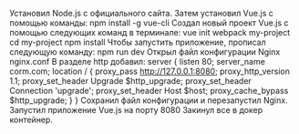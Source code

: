 Установил Node.js с официального сайта. 
Затем установил Vue.js с помощью команды: npm install -g vue-cli
Создал новый проект Vue.js с помощью следующих команд в терминале: vue init webpack my-project cd my-project npm install 
Чтобы запустить приложение, прописал следующую команду: npm run dev 
Открыл файл конфигурации Nginx nginx.conf
В разделе http добавил: server { listen 80; server_name corm.com; location / { proxy_pass http://127.0.0.1:8080; proxy_http_version 1.1; proxy_set_header Upgrade $http_upgrade; proxy_set_header Connection 'upgrade'; proxy_set_header Host $host; proxy_cache_bypass $http_upgrade; } } 
Сохранил файл конфигурации и перезапустил Nginx. Запустил приложение Vue.js на порту 8080
Закинул все в докер контейнер.
